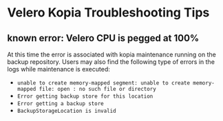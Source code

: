 # Velero Kopia Troubleshooting Tips

## known error: Velero CPU is pegged at 100%

At this time the error is associated with kopia maintenance running on the backup repository.
Users may also find the following type of errors in the logs while maintenance is executed:
  * `unable to create memory-mapped segment: unable to create memory-mapped file: open : no such file or directory`
  * `Error getting backup store for this location`
  * `Error getting a backup store`
  * `BackupStorageLocation is invalid`

